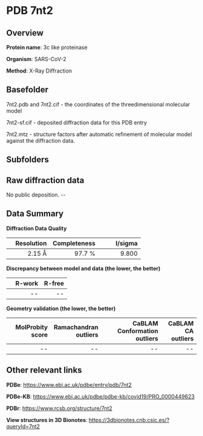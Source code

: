 # PDB 7nt2

## Overview

**Protein name**: 3c like proteinase

**Organism**: SARS-CoV-2

**Method**: X-Ray Diffraction



## Basefolder

7nt2.pdb and 7nt2.cif - the coordinates of the threedimensional molecular model

7nt2-sf.cif - deposited diffraction data for this PDB entry

7nt2.mtz - structure factors after automatic refinement of molecular model against the diffraction data.

## Subfolders









## Raw diffraction data

No public deposition. --<br> 

## Data Summary
**Diffraction Data Quality**

|   | Resolution | Completeness| I/sigma |
|---|-------------:|----------------:|--------------:|
|   |2.15 Å|97.7  %|<img width=50/>9.800|

**Discrepancy between model and data (the lower, the better)**

|   | **R-work**| **R-free**   
|---|-------------:|----------------:|           
||--|--|

**Geometry validation (the lower, the better)**

|   |**MolProbity<br>score**| **Ramachandran<br>outliers** | **CaBLAM<br>Conformation outliers** | **CaBLAM<br>CA outliers** |
|---|-------------:|----------------:|----------------:|----------------:|
||--|--|--|--|

 

 



## Other relevant links 
**PDBe**:  https://www.ebi.ac.uk/pdbe/entry/pdb/7nt2

**PDBe-KB**: https://www.ebi.ac.uk/pdbe/pdbe-kb/covid19/PRO_0000449623 
 
**PDBr**: https://www.rcsb.org/structure/7nt2 

**View structures in 3D Bionotes**: https://3dbionotes.cnb.csic.es/?queryId=7nt2

